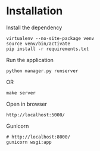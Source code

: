 # Installation

Install the dependency

    virtualenv --no-site-package venv
    source venv/bin/activate
    pip install -r requirements.txt

Run the application

    python manager.py runserver

OR

    make server

Open in browser

    http://localhost:5000/

Gunicorn

    # http://localhost:8000/
    gunicorn wsgi:app
